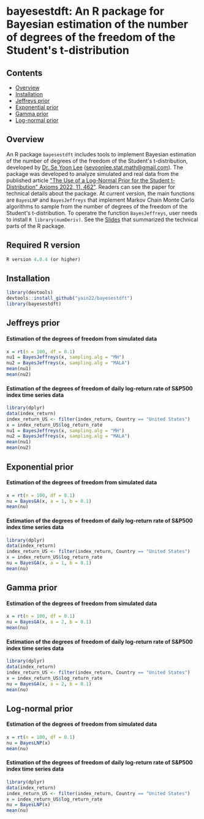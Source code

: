 # bayesestdft: An R package for Bayesian estimation of the number of degrees of the freedom of the Student's t-distribution

## Contents
* [Overview](#overview)
* [Installation](#installation)
* [Jeffreys prior](#example-1)
* [Exponential prior](#example-5)
* [Gamma prior](#example-3)
* [Log-normal prior](#example-7)


## Overview
An R package `bayesestdft` includes tools to implement Bayesian estimation of the number of degrees of the freedom of the Student's t-distribution, developed by [Dr. Se Yoon Lee](https://sites.google.com/view/seyoonlee) (seyoonlee.stat.math@gmail.com). The package was developed to analyze simulated and real data from the published article ["The Use of a Log-Normal Prior for the Student t-Distribution" Axioms 2022, 11, 462"](https://www.mdpi.com/2075-1680/11/9/462). Readers can see the paper for technical details about the package. At current version, the main functions are `BayesLNP` and `BayesJeffreys` that implement Markov Chain Monte Carlo algorithms to sample from the number of degrees of the freedom of the Student's t-distribution. To operatre the function `BayesJeffreys`, user needs to install `R library(numDeriv)`. See the [Slides](https://github.com/yain22/bayesestdft/blob/master/doc/Explaining%20R%20Package%20bayesestdft.pdf) that summarized the technical parts of the R package.

## Required R version
```r
R version 4.0.4 (or higher)
```

## Installation

```r
library(devtools)
devtools::install_github("yain22/bayesestdft")
library(bayesestdft)
```

## Jeffreys prior

#### Estimation of the degrees of freedom from simulated data

```r
x = rt(n = 100, df = 0.1)
nu1 = BayesJeffreys(x, sampling.alg = "MH")
nu2 = BayesJeffreys(x, sampling.alg = "MALA")
mean(nu1)
mean(nu2)
```

#### Estimation of the degrees of freedom of daily log-return rate of S&P500 index time series data 

```r
library(dplyr)
data(index_return)
index_return_US <- filter(index_return, Country == "United States")
x = index_return_US$log_return_rate
nu1 = BayesJeffreys(x, sampling.alg = "MH")
nu2 = BayesJeffreys(x, sampling.alg = "MALA")
mean(nu1)
mean(nu2)
```

## Exponential prior

#### Estimation of the degrees of freedom from simulated data

```r
x = rt(n = 100, df = 0.1)
nu = BayesGA(x, a = 1, b = 0.1)
mean(nu)
```
#### Estimation of the degrees of freedom of daily log-return rate of S&P500 index time series data 

```r
library(dplyr)
data(index_return)
index_return_US <- filter(index_return, Country == "United States")
x = index_return_US$log_return_rate
nu = BayesGA(x, a = 1, b = 0.1)
mean(nu)
```

## Gamma prior

#### Estimation of the degrees of freedom from simulated data

```r
x = rt(n = 100, df = 0.1)
nu = BayesGA(x, a = 2, b = 0.1)
mean(nu)
```
#### Estimation of the degrees of freedom of daily log-return rate of S&P500 index time series data 

```r
library(dplyr)
data(index_return)
index_return_US <- filter(index_return, Country == "United States")
x = index_return_US$log_return_rate
nu = BayesGA(x, a = 2, b = 0.1)
mean(nu)
```


## Log-normal prior

#### Estimation of the degrees of freedom from simulated data

```r
x = rt(n = 100, df = 0.1)
nu = BayesLNP(x)
mean(nu)
```
#### Estimation of the degrees of freedom of daily log-return rate of S&P500 index time series data 

```r
library(dplyr)
data(index_return)
index_return_US <- filter(index_return, Country == "United States")
x = index_return_US$log_return_rate
nu = BayesLNP(x)
mean(nu)
```
